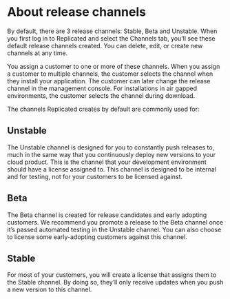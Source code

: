 
# About release channels

By default, there are 3 release channels: Stable, Beta and Unstable. When you first log in to Replicated and select the Channels tab, you’ll see these default release channels created.
You can delete, edit, or create new channels at any time.

You assign a customer to one or more of these channels. When you assign a customer to multiple channels, the customer selects the channel when they install your application. The customer can later change the release channel in the management console.
For installations in air gapped environments, the customer selects the channel during download.

The channels Replicated creates by default are commonly used for:

## Unstable
The Unstable channel is designed for you to constantly push releases to, much in the same way that you continuously deploy new versions to your cloud product.
This is the channel that your development environment should have a license assigned to.
This channel is designed to be internal and for testing, not for your customers to be licensed against.

## Beta
The Beta channel is created for release candidates and early adopting customers.
We recommend you promote a release to the Beta channel once it’s passed automated testing in the Unstable channel.
You can also choose to license some early-adopting customers against this channel.

## Stable
For most of your customers, you will create a license that assigns them to the Stable channel.
By doing so, they’ll only receive updates when you push a new version to this channel.
